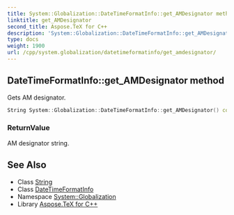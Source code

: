 ```yaml
---
title: System::Globalization::DateTimeFormatInfo::get_AMDesignator method
linktitle: get_AMDesignator
second_title: Aspose.TeX for C++
description: 'System::Globalization::DateTimeFormatInfo::get_AMDesignator method. Gets AM designator in C++.'
type: docs
weight: 1900
url: /cpp/system.globalization/datetimeformatinfo/get_amdesignator/
---
```

## DateTimeFormatInfo::get_AMDesignator method


Gets AM designator.

```cpp
String System::Globalization::DateTimeFormatInfo::get_AMDesignator() const
```


### ReturnValue

AM designator string.

## See Also

* Class [String](../../../system/string/)
* Class [DateTimeFormatInfo](../)
* Namespace [System::Globalization](../../)
* Library [Aspose.TeX for C++](../../../)
